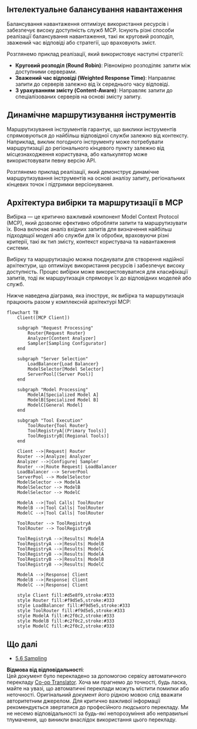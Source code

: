 <!--
CO_OP_TRANSLATOR_METADATA:
{
  "original_hash": "af40eab7bd6ebf7e607f982a5506a5b5",
  "translation_date": "2025-06-17T16:59:52+00:00",
  "source_file": "05-AdvancedTopics/mcp-routing/README.md",
  "language_code": "uk"
}
-->
## Інтелектуальне балансування навантаження

Балансування навантаження оптимізує використання ресурсів і забезпечує високу доступність служб MCP. Існують різні способи реалізації балансування навантаження, такі як круговий розподіл, зважений час відповіді або стратегії, що враховують зміст.

Розглянемо приклад реалізації, який використовує наступні стратегії:

- **Круговий розподіл (Round Robin)**: Рівномірно розподіляє запити між доступними серверами.
- **Зважений час відповіді (Weighted Response Time)**: Направляє запити до серверів залежно від їх середнього часу відповіді.
- **З урахуванням змісту (Content-Aware)**: Направляє запити до спеціалізованих серверів на основі змісту запиту.

## Динамічне маршрутизування інструментів

Маршрутизування інструментів гарантує, що виклики інструментів спрямовуються до найбільш відповідної служби залежно від контексту. Наприклад, виклик погодного інструменту може потребувати маршрутизації до регіонального кінцевого пункту залежно від місцезнаходження користувача, або калькулятор може використовувати певну версію API.

Розглянемо приклад реалізації, який демонструє динамічне маршрутизування інструментів на основі аналізу запиту, регіональних кінцевих точок і підтримки версіонування.

## Архітектура вибірки та маршрутизації в MCP

Вибірка — це критично важливий компонент Model Context Protocol (MCP), який дозволяє ефективно обробляти запити та маршрутизувати їх. Вона включає аналіз вхідних запитів для визначення найбільш підходящої моделі або служби для їх обробки, враховуючи різні критерії, такі як тип змісту, контекст користувача та навантаження системи.

Вибірку та маршрутизацію можна поєднувати для створення надійної архітектури, що оптимізує використання ресурсів і забезпечує високу доступність. Процес вибірки може використовуватися для класифікації запитів, тоді як маршрутизація спрямовує їх до відповідних моделей або служб.

Нижче наведена діаграма, яка ілюструє, як вибірка та маршрутизація працюють разом у комплексній архітектурі MCP:

```mermaid
flowchart TB
    Client([MCP Client])
    
    subgraph "Request Processing"
        Router{Request Router}
        Analyzer[Content Analyzer]
        Sampler[Sampling Configurator]
    end
    
    subgraph "Server Selection"
        LoadBalancer{Load Balancer}
        ModelSelector[Model Selector]
        ServerPool[(Server Pool)]
    end
    
    subgraph "Model Processing"
        ModelA[Specialized Model A]
        ModelB[Specialized Model B]
        ModelC[General Model]
    end
    
    subgraph "Tool Execution"
        ToolRouter{Tool Router}
        ToolRegistryA[(Primary Tools)]
        ToolRegistryB[(Regional Tools)]
    end
    
    Client -->|Request| Router
    Router -->|Analyze| Analyzer
    Analyzer -->|Configure| Sampler
    Router -->|Route Request| LoadBalancer
    LoadBalancer --> ServerPool
    ServerPool --> ModelSelector
    ModelSelector --> ModelA
    ModelSelector --> ModelB
    ModelSelector --> ModelC
    
    ModelA -->|Tool Calls| ToolRouter
    ModelB -->|Tool Calls| ToolRouter
    ModelC -->|Tool Calls| ToolRouter
    
    ToolRouter --> ToolRegistryA
    ToolRouter --> ToolRegistryB
    
    ToolRegistryA -->|Results| ModelA
    ToolRegistryA -->|Results| ModelB
    ToolRegistryA -->|Results| ModelC
    ToolRegistryB -->|Results| ModelA
    ToolRegistryB -->|Results| ModelB
    ToolRegistryB -->|Results| ModelC
    
    ModelA -->|Response| Client
    ModelB -->|Response| Client
    ModelC -->|Response| Client
    
    style Client fill:#d5e8f9,stroke:#333
    style Router fill:#f9d5e5,stroke:#333
    style LoadBalancer fill:#f9d5e5,stroke:#333
    style ToolRouter fill:#f9d5e5,stroke:#333
    style ModelA fill:#c2f0c2,stroke:#333
    style ModelB fill:#c2f0c2,stroke:#333
    style ModelC fill:#c2f0c2,stroke:#333
```

## Що далі

- [5.6 Sampling](../mcp-sampling/README.md)

**Відмова від відповідальності**:  
Цей документ було перекладено за допомогою сервісу автоматичного перекладу [Co-op Translator](https://github.com/Azure/co-op-translator). Хоча ми прагнемо до точності, будь ласка, майте на увазі, що автоматичні переклади можуть містити помилки або неточності. Оригінальний документ його рідною мовою слід вважати авторитетним джерелом. Для критично важливої інформації рекомендується звертатися до професійного людського перекладу. Ми не несемо відповідальності за будь-які непорозуміння або неправильні тлумачення, що виникли внаслідок використання цього перекладу.